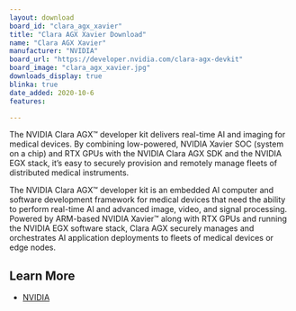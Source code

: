 ```yaml
---
layout: download
board_id: "clara_agx_xavier"
title: "Clara AGX Xavier Download"
name: "Clara AGX Xavier"
manufacturer: "NVIDIA"
board_url: "https://developer.nvidia.com/clara-agx-devkit"
board_image: "clara_agx_xavier.jpg"
downloads_display: true
blinka: true
date_added: 2020-10-6
features:

---
```


The NVIDIA Clara AGX™ developer kit delivers real-time AI and imaging for medical devices. By combining low-powered, NVIDIA Xavier SOC (system on a chip) and RTX GPUs with the NVIDIA Clara AGX SDK and the NVIDIA EGX stack, it’s easy to securely provision and remotely manage fleets of distributed medical instruments.

The NVIDIA Clara AGX™ developer kit is an embedded AI computer and software development framework for medical devices that need the ability to perform real-time AI and advanced image, video, and signal processing. Powered by ARM-based NVIDIA Xavier™ along with RTX GPUs and running the NVIDIA EGX software stack, Clara AGX securely manages and orchestrates AI application deployments to fleets of medical devices or edge nodes.


## Learn More
* [NVIDIA](https://developer.nvidia.com/clara-agx-devkit)
